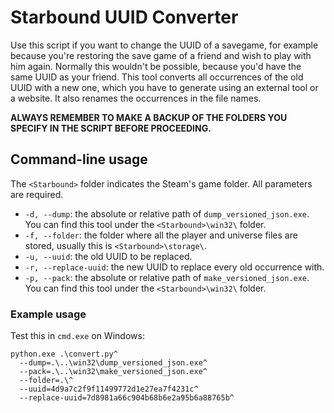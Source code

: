 # Starbound UUID Converter

Use this script if you want to change the UUID of a savegame, for example
because you're restoring the save game of a friend and wish to play with him
again. Normally this wouldn't be possible, because you'd have the same UUID as
your friend. This tool converts all occurrences of the old UUID with a new one,
which you have to generate using an external tool or a website. It also renames
the occurrences in the file names.

**ALWAYS REMEMBER TO MAKE A BACKUP OF THE FOLDERS YOU SPECIFY IN THE SCRIPT
BEFORE PROCEEDING.**

## Command-line usage

The `<Starbound>` folder indicates the Steam's game folder. All parameters are
required.

+ `-d, --dump`: the absolute or relative path of `dump_versioned_json.exe`. You
  can find this tool under the `<Starbound>\win32\` folder.
+ `-f, --folder`: the folder where all the player and universe files are stored,
  usually this is `<Starbound>\storage\`.
+ `-u, --uuid`: the old UUID to be replaced.
+ `-r, --replace-uuid`: the new UUID to replace every old occurrence with.
+ `-p, --pack`: the absolute or relative path of `make_versioned_json.exe`. You
  can find this tool under the `<Starbound>\win32\` folder.

### Example usage

Test this in `cmd.exe` on Windows:

```
python.exe .\convert.py^
  --dump=.\..\win32\dump_versioned_json.exe^
  --pack=.\..\win32\make_versioned_json.exe^
  --folder=.\^
  --uuid=4d9a7c2f9f11499772d1e27ea7f4231c^
  --replace-uuid=7d8981a66c904b68b6e2a95b6a88765b^
```
